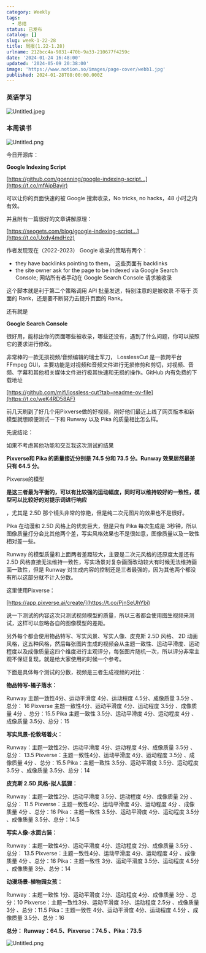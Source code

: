 ```yaml
---
category: Weekly
tags:
  - 总结
status: 已发布
catalog: []
slug: week-1-22-28
title: 周报(1.22-1.28)
urlname: 212bcc4a-9831-470b-9a33-210677f4259c
date: '2024-01-24 16:48:00'
updated: '2024-05-09 20:38:00'
image: 'https://www.notion.so/images/page-cover/webb1.jpg'
published: 2024-01-28T08:00:00.000Z
---
```


### 英语学习


![Untitled.jpeg](https://prod-files-secure.s3.us-west-2.amazonaws.com/5d24fe63-e567-4804-86f9-9fdc62e13082/13f89310-e18e-4344-b5f8-95c58ff07f1e/Untitled.jpeg?X-Amz-Algorithm=AWS4-HMAC-SHA256&X-Amz-Content-Sha256=UNSIGNED-PAYLOAD&X-Amz-Credential=ASIAZI2LB466UPMHFTZC%2F20250402%2Fus-west-2%2Fs3%2Faws4_request&X-Amz-Date=20250402T054040Z&X-Amz-Expires=3600&X-Amz-Security-Token=IQoJb3JpZ2luX2VjEGUaCXVzLXdlc3QtMiJHMEUCIQDi6a5RFGItN%2BHMPGjCttaubA5%2BFjqkdzjJGE3721VphwIgSd3KGArxHpOHyFn8lQDsKZgH6EnRH6TeFqiHLtoYnTgqiAQIzv%2F%2F%2F%2F%2F%2F%2F%2F%2F%2FARAAGgw2Mzc0MjMxODM4MDUiDM1HTgzvHoA1vzcxCSrcAzVYcdcFWfkhM%2F%2Bv7QYAu%2BVAB9AJ8P5%2F5%2F3E1%2FRYbr9qIZ%2BDWW%2FUHvGg5P8LLTDgqWvd1zAN0vl1WlJytJUwBKJ8uv4%2BGF%2B4I42AzY4M02NyK4ioIXts92sMsR%2FldDlAgbXIRmEiArEJVkX57L8x%2F95ZJWGxlkCtZAppRVBWM6y9NwuRb0Q3JkMBcvclUtDemTLF3O98Ttlo%2FSKsov6yO4F3ZxgmbTcNOhz%2FYCOU2GRsKFayXGUeYgiKOWwpRu9H5FQULHbYxU9h%2FjwdNPiHOt1qlxlJZ75blEbBD0%2Fp8lFN3Qm6Yedx2SWmhEtEOgnvsf6gW1jzBgHq9i%2FO7g48BgVQBZF68406egudONKi1FuSxybamPnRKZcJZfSy9IGmoZ%2BcnYCdlnXz24ElbcMp2cQaO%2Bra2imuJCIkCMo5xV1zEq2Ft6DESd5WFJxU1QG0tq5IWXNbPxlek%2BI9O6IJ8BOvo%2FubwZZj1J4%2BmLmtYpr2PCXwTzkJZpUVSNQ9OQke5ayrfG1WWsOiMvbCUrLmILCwzYxkjUn37v4euay3fIf5iao3W8%2BA6YNLY3IRXn9EuQidVsYDijW5jQO5BFmk9GmryXwWwBn4knLBgRtr42EVEIs7rGuejphpP%2FkOMJeIs78GOqUBbjkWdQeHMWsyFyq%2FOGNXQb67yaj%2B39vSICN2DIUKXoqF11W0vaahgdXZ98s6lDNyNtl7LypfcXZ3lVdYFBvi%2FN8Fj%2F95DSQ4V3%2BGAj7h0BhN2Tnosb7fwuFk6HFEJxL53aZEFAQy39txx1PROT%2BCNI%2FlkhqTIhEiVeOCYr7LNr533BuALkelmzlOJyUyz49OCdukLZo0B9wwolbJdXl%2FTgS4HEHr&X-Amz-Signature=a7d22f83995735ab3d09105456d9f896578ffb04ac9f1d4a7d6f930afa350b22&X-Amz-SignedHeaders=host&x-id=GetObject)


### 本周读书


![Untitled.png](https://prod-files-secure.s3.us-west-2.amazonaws.com/5d24fe63-e567-4804-86f9-9fdc62e13082/4230a01f-03e6-45a7-9f78-5892b7e77e85/Untitled.png?X-Amz-Algorithm=AWS4-HMAC-SHA256&X-Amz-Content-Sha256=UNSIGNED-PAYLOAD&X-Amz-Credential=ASIAZI2LB466UPMHFTZC%2F20250402%2Fus-west-2%2Fs3%2Faws4_request&X-Amz-Date=20250402T054040Z&X-Amz-Expires=3600&X-Amz-Security-Token=IQoJb3JpZ2luX2VjEGUaCXVzLXdlc3QtMiJHMEUCIQDi6a5RFGItN%2BHMPGjCttaubA5%2BFjqkdzjJGE3721VphwIgSd3KGArxHpOHyFn8lQDsKZgH6EnRH6TeFqiHLtoYnTgqiAQIzv%2F%2F%2F%2F%2F%2F%2F%2F%2F%2FARAAGgw2Mzc0MjMxODM4MDUiDM1HTgzvHoA1vzcxCSrcAzVYcdcFWfkhM%2F%2Bv7QYAu%2BVAB9AJ8P5%2F5%2F3E1%2FRYbr9qIZ%2BDWW%2FUHvGg5P8LLTDgqWvd1zAN0vl1WlJytJUwBKJ8uv4%2BGF%2B4I42AzY4M02NyK4ioIXts92sMsR%2FldDlAgbXIRmEiArEJVkX57L8x%2F95ZJWGxlkCtZAppRVBWM6y9NwuRb0Q3JkMBcvclUtDemTLF3O98Ttlo%2FSKsov6yO4F3ZxgmbTcNOhz%2FYCOU2GRsKFayXGUeYgiKOWwpRu9H5FQULHbYxU9h%2FjwdNPiHOt1qlxlJZ75blEbBD0%2Fp8lFN3Qm6Yedx2SWmhEtEOgnvsf6gW1jzBgHq9i%2FO7g48BgVQBZF68406egudONKi1FuSxybamPnRKZcJZfSy9IGmoZ%2BcnYCdlnXz24ElbcMp2cQaO%2Bra2imuJCIkCMo5xV1zEq2Ft6DESd5WFJxU1QG0tq5IWXNbPxlek%2BI9O6IJ8BOvo%2FubwZZj1J4%2BmLmtYpr2PCXwTzkJZpUVSNQ9OQke5ayrfG1WWsOiMvbCUrLmILCwzYxkjUn37v4euay3fIf5iao3W8%2BA6YNLY3IRXn9EuQidVsYDijW5jQO5BFmk9GmryXwWwBn4knLBgRtr42EVEIs7rGuejphpP%2FkOMJeIs78GOqUBbjkWdQeHMWsyFyq%2FOGNXQb67yaj%2B39vSICN2DIUKXoqF11W0vaahgdXZ98s6lDNyNtl7LypfcXZ3lVdYFBvi%2FN8Fj%2F95DSQ4V3%2BGAj7h0BhN2Tnosb7fwuFk6HFEJxL53aZEFAQy39txx1PROT%2BCNI%2FlkhqTIhEiVeOCYr7LNr533BuALkelmzlOJyUyz49OCdukLZo0B9wwolbJdXl%2FTgS4HEHr&X-Amz-Signature=ee9f45d93988cbbb0d3f73b37c254d2542e2d6c11757fa7c3fc7bc69071b9a3b&X-Amz-SignedHeaders=host&x-id=GetObject)


今日开源库：


**Google Indexing Script**


[https://github.com/goenning/google-indexing-script…](https://t.co/mfAipBayir)


可以让你的页面快速的被 Google 搜索收录，No tricks, no hacks，48 小时之内有效。

并且附有一篇很好的文章讲解原理：


[https://seogets.com/blog/google-indexing-script…](https://t.co/Uxdy4mdHez)


作者发现现在（2022-2023） Google 收录的策略有两个：

- they have backlinks pointing to them， 这些页面有 backlinks
- the site owner ask for the page to be indexed via Google Search Console; 网站所有者手动在 Google Search Console 请求被收录

这个脚本就是利于第二个策略调用 API 批量发送，特别注意的是被收录 不等于 页面的 Rank，还是要不断努力去提升页面的 Rank。

还有就是


**Google Search Console**


很好用，能标出你的页面哪些被收录，哪些还没有，遇到了什么问题，你可以按照它的要求进行修改。


非常棒的一款无损视频/音频编辑的瑞士军刀， LosslessCut 是一款跨平台 FFmpeg GUI，主要功能是对视频和音频文件进行无损修剪和剪切，对视频、音频、字幕和其他相关媒体文件进行极其快速和无损的操作。GitHub 内有免费的下载地址


[https://github.com/mifi/lossless-cut?tab=readme-ov-file](https://t.co/weK4RD58AF)


前几天刷到了好几个用Pixverse做的好视频，刚好他们最近上线了网页版本和新模型就想顺便测试一下和 Runway 以及 Pika 的质量相比怎么样。

先说结论：

如果不考虑其他功能和交互我这次测试的结果


**Pixverse和 Pika 的质量接近分别是 74.5 分和 73.5 分。Runway 效果居然最差只有 64.5 分。**


Pixverse的模型


**是这三者最为平衡的，可以有比较强的运动幅度，同时可以维持较好的一致性，模型可以比较好的对提示词进行响应**


，尤其是 2.5D 那个镜头非常的惊艳，但是纯二次元图片的效果也不是很好。

Pika 在动漫和 2.5D 风格上的优势巨大，但是只有 Pika 每次生成是 3秒钟，所以图像质量打分会比其他两个差，写实风格效果也不是很如意，图像质量以及一致性相对差一些。

Runway 的模型质量和上面两者差距较大，主要是二次元风格的还原度太差还有 2.5D 风格直接无法维持一致性，写实场景对复杂画面改动较大有时候无法维持画面一致性，但是 Runway 对生成内容的控制还是三者最强的，因为其他两个都没有所以这部分就不计入分数。

这里使用Pixverse：


[https://app.pixverse.ai/create/](https://t.co/PjnSeUhYbi)


说一下测试的内容这次只测试视频模型的质量，所以三者都会使用图生视频来测试，这样可以忽略各自的图像模型的差距。

另外每个都会使用物品特写、写实风景、写实人像、皮克斯 2.5D 风格、 2D 动画风格，这五种风格，然后每张图片生成的视频会从主题一致性、运动平滑度、运动程度以及成像质量这四个维度进行主观评分，每张图片随机一次，所以评分非常主观不保证复现，就是给大家使用的时候一个参考。

下面是具体每个测试的分数，视频是三者生成视频的对比：


**物品特写-橘子落水：**


Runway   主题一致性4分、运动平滑度 4分、运动程度 4.5分、成像质量 3.5分 、总分： 16
Pixverse 主题一致性4分、运动平滑度 4分、运动程度 3.5分 、成像质量 4分 、总分：15.5
Pika 主题一致性 3.5分、运动平滑度 4分、运动程度 4分 、成像质量 3.5分、总分：15


**写实风景-伦敦塔着火：**


Runway：主题一致性2分、运动平滑度 4分、运动程度 4分、成像质量 3.5分 、总分： 13.5
Pixverse：主题一致性4分、运动平滑度 4分、运动程度 3.5分 、成像质量 4分 、总分：15.5
Pika：主题一致性 3.5分、运动平滑度 3.5分、运动程度 3.5分 、成像质量 3.5分、总分：14


**皮克斯 2.5D 风格-拟人狐狸：**


Runway：主题一致性2分、运动平滑度 3.5分、运动程度 4分、成像质量 2分 、总分： 11.5
Pixverse：主题一致性4分、运动平滑度 4分、运动程度 4分 、成像质量 4分 、总分：16
Pika：主题一致性 3.5分、运动平滑度 4分、运动程度 3.5分 、成像质量 3.5分、总分：14.5


**写实人像-水面古装：**


Runway：主题一致性4分、运动平滑度 4分、运动程度 2分、成像质量 3.5分 、总分： 13.5
Pixverse：主题一致性4分、运动平滑度 4分、运动程度 4分 、成像质量 4分 、总分：16
Pika：主题一致性 3分、运动平滑度 3.5分、运动程度 4.5分 、成像质量 3分、总分：14


**动漫场景-植物园女孩：**


Runway：主题一致性 1分、运动平滑度 2分、运动程度 4分、成像质量 3分 、总分：10
Pixverse：主题一致性3分、运动平滑度 3分、运动程度 2.5分 、成像质量 3分 、总分：11.5
Pika：主题一致性 4分、运动平滑度 4分、运动程度 4.5分 、成像质量 3.5分、总分：16


**总分： Runway：64.5、Pixverse：74.5 、Pika：73.5**


![Untitled.png](https://prod-files-secure.s3.us-west-2.amazonaws.com/5d24fe63-e567-4804-86f9-9fdc62e13082/8e04e5ad-2b05-4144-8058-53bf010acfd3/Untitled.png?X-Amz-Algorithm=AWS4-HMAC-SHA256&X-Amz-Content-Sha256=UNSIGNED-PAYLOAD&X-Amz-Credential=ASIAZI2LB466UPMHFTZC%2F20250402%2Fus-west-2%2Fs3%2Faws4_request&X-Amz-Date=20250402T054040Z&X-Amz-Expires=3600&X-Amz-Security-Token=IQoJb3JpZ2luX2VjEGUaCXVzLXdlc3QtMiJHMEUCIQDi6a5RFGItN%2BHMPGjCttaubA5%2BFjqkdzjJGE3721VphwIgSd3KGArxHpOHyFn8lQDsKZgH6EnRH6TeFqiHLtoYnTgqiAQIzv%2F%2F%2F%2F%2F%2F%2F%2F%2F%2FARAAGgw2Mzc0MjMxODM4MDUiDM1HTgzvHoA1vzcxCSrcAzVYcdcFWfkhM%2F%2Bv7QYAu%2BVAB9AJ8P5%2F5%2F3E1%2FRYbr9qIZ%2BDWW%2FUHvGg5P8LLTDgqWvd1zAN0vl1WlJytJUwBKJ8uv4%2BGF%2B4I42AzY4M02NyK4ioIXts92sMsR%2FldDlAgbXIRmEiArEJVkX57L8x%2F95ZJWGxlkCtZAppRVBWM6y9NwuRb0Q3JkMBcvclUtDemTLF3O98Ttlo%2FSKsov6yO4F3ZxgmbTcNOhz%2FYCOU2GRsKFayXGUeYgiKOWwpRu9H5FQULHbYxU9h%2FjwdNPiHOt1qlxlJZ75blEbBD0%2Fp8lFN3Qm6Yedx2SWmhEtEOgnvsf6gW1jzBgHq9i%2FO7g48BgVQBZF68406egudONKi1FuSxybamPnRKZcJZfSy9IGmoZ%2BcnYCdlnXz24ElbcMp2cQaO%2Bra2imuJCIkCMo5xV1zEq2Ft6DESd5WFJxU1QG0tq5IWXNbPxlek%2BI9O6IJ8BOvo%2FubwZZj1J4%2BmLmtYpr2PCXwTzkJZpUVSNQ9OQke5ayrfG1WWsOiMvbCUrLmILCwzYxkjUn37v4euay3fIf5iao3W8%2BA6YNLY3IRXn9EuQidVsYDijW5jQO5BFmk9GmryXwWwBn4knLBgRtr42EVEIs7rGuejphpP%2FkOMJeIs78GOqUBbjkWdQeHMWsyFyq%2FOGNXQb67yaj%2B39vSICN2DIUKXoqF11W0vaahgdXZ98s6lDNyNtl7LypfcXZ3lVdYFBvi%2FN8Fj%2F95DSQ4V3%2BGAj7h0BhN2Tnosb7fwuFk6HFEJxL53aZEFAQy39txx1PROT%2BCNI%2FlkhqTIhEiVeOCYr7LNr533BuALkelmzlOJyUyz49OCdukLZo0B9wwolbJdXl%2FTgS4HEHr&X-Amz-Signature=2adb17f476464724312c8754651c0cb92026300273780a468a71f507312e6ac7&X-Amz-SignedHeaders=host&x-id=GetObject)

